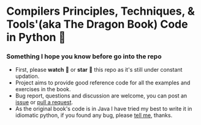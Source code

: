 # Compilers Principles, Techniques, &amp; Tools'(aka The Dragon Book) Code in Python :snake:

### Something I hope you know before go into the repo

* First, please **watch** :eyes: or **star** :star2: this repo as it's still under constant updation.
* Project aims to provide good reference code for all the examples and exercises in the book.
* Bug report, questions and discussion are welcome, you can post an [issue](https://github.com/AviKKi/The-Dragon-Book/issues/new) or [pull a request](https://help.github.com/articles/using-pull-requests).
* As the original book's code is in Java I have tried my best to write it in idiomatic python, if you found any bug, please [tell me](https://github.com/AviKKi/The-Dragon-Book/issues/new), thanks.

